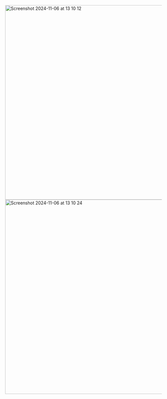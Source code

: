 <img width="623" alt="Screenshot 2024-11-06 at 13 10 12" src="https://github.com/user-attachments/assets/cebabcd5-3ab4-47fc-aa2e-279bba2ef020">
<img width="623" alt="Screenshot 2024-11-06 at 13 10 24" src="https://github.com/user-attachments/assets/0ef343ba-8f57-4780-ba2d-aa35c70114e1">
